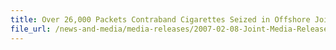 ```yaml
---
title: Over 26,000 Packets Contraband Cigarettes Seized in Offshore Joint Operation, 3 Indonesians Arrested
file_url: /news-and-media/media-releases/2007-02-08-Joint-Media-Release.pdf
---
```

